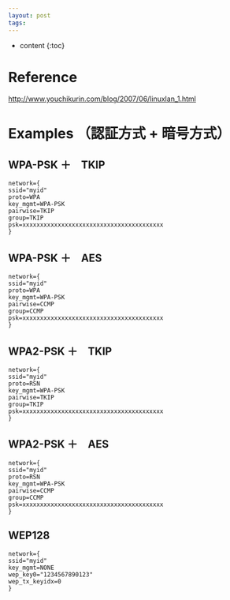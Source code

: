 ```yaml
---
layout: post
tags:
---
```

* content
{:toc}


Reference
=========
http://www.youchikurin.com/blog/2007/06/linuxlan_1.html


Examples （認証方式 + 暗号方式）
===============================

WPA-PSK  ＋　TKIP
---------------------------------

```
network={
ssid="myid"
proto=WPA
key_mgmt=WPA-PSK
pairwise=TKIP
group=TKIP
psk=xxxxxxxxxxxxxxxxxxxxxxxxxxxxxxxxxxxxxxxx
}
```

WPA-PSK  ＋　AES
---------------------------------

```
network={
ssid="myid"
proto=WPA
key_mgmt=WPA-PSK
pairwise=CCMP
group=CCMP
psk=xxxxxxxxxxxxxxxxxxxxxxxxxxxxxxxxxxxxxxxx
}
```

WPA2-PSK  ＋　TKIP
---------------------------------

```
network={
ssid="myid"
proto=RSN
key_mgmt=WPA-PSK
pairwise=TKIP
group=TKIP
psk=xxxxxxxxxxxxxxxxxxxxxxxxxxxxxxxxxxxxxxxx
}
```

WPA2-PSK  ＋　AES
---------------------------------

```
network={
ssid="myid"
proto=RSN
key_mgmt=WPA-PSK
pairwise=CCMP
group=CCMP
psk=xxxxxxxxxxxxxxxxxxxxxxxxxxxxxxxxxxxxxxxx
}
```

WEP128
---------------------------------

```
network={
ssid="myid"
key_mgmt=NONE
wep_key0="1234567890123"
wep_tx_keyidx=0
}
```


